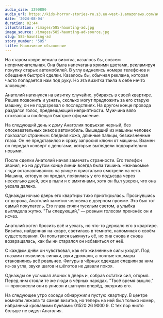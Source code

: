 ```yaml
---
audio_size: 3290880
audio_url: https://kids-horror-stories-ru.s3.eu-west-1.amazonaws.com/audio/585-haunting-ad.mp3
date: '2024-08-04'
duration: 02:44
illustration: /images/585-haunting-ad.jpg
image_source: /images/585-haunting-ad-source.jpg
slug: 585-haunting-ad
story_number: '585'
title: Навязчивое объявление
---
```


На старом ковре лежала визитка, казалось бы, совсем непримечательная. Она была напечатана яркими цветами, рекламируя покупку старых автомобилей. В углу виднелись номера телефонов и обещания быстрой сделки. Казалось бы, обычная реклама, которая часто попадается нам под руку. Но эта визитка таила в себе нечто зловещее.

Анатолий наткнулся на визитку случайно, убираясь в своей квартире. Решив позвонить и узнать, сколько могут предложить за его старую машину, он не подозревал о последствиях. На другом конце провода раздался голос, предвещающий неприятности. Мужчина вяло отозвался и пообещал быстрое оформление.

На следующий день к дому Анатолия подъехал черный, без опознавательных знаков автомобиль. Вышедший из машины человек показался странным: бледная кожа, длинные пальцы, безжизненные глаза. Он не представился и сразу запросил ключи от машины. Взамен он передал конверт с деньгами, которые выглядели подозрительно новыми.

После сделки Анатолий начал замечать странности. Его телефон звонил, но на другом конце линии всегда была тишина. Незнакомые люди останавливались на улице и пристально смотрели на него. Машина, которую он продал, появилась у его подъезда через несколько дней, вся в пыли и с вмятинами, хотя он был уверен, что она уехала далеко.

Однажды ночью дверь его квартиры тихо приоткрылась. Проснувшись от шороха, Анатолий заметил человека в дверном проеме. Это был тот самый покупатель. Его глаза сияли тусклым светом, а улыбка выглядела жутко. "Ты следующий," — ровным голосом произнёс он и исчез.

Анатолий хотел бросить всё и уехать, но что-то держало его в квартире. Визитка, найденная на ковре, светилась в темноте, напоминая о своём существовании. Он попытался выкинуть её, но она снова и снова возвращалась, как бы ни старался он избавиться от неё.

С каждым днём он чувствовал, как его жизненные силы уходят. Под глазами появились синяки, руки дрожали, а ночные кошмары становились всё реальнее. Фигуры в чёрных одеждах следили за ним из-за угла, звуки шагов и шёпотов не давали покоя.

Однажды он услышал звонок в дверь и, собрав остатки сил, открыл. Перед ним стояли те же люди в чёрных нарядах. "Твоё время вышло," — произнесли они в унисон и шагнули вперёд, окружив его.

На следующее утро соседи обнаружили пустую квартиру. В центре комнаты лежала та самая визитка, но теперь на ней был только номер, набранный кровавыми буквами: 01520 26 9000 9. С тех пор никто больше не видел Анатолия.